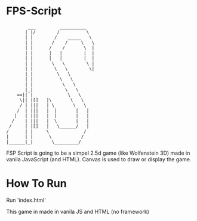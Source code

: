 # FPS-Script

            ___         __________
           | |/        /          \
           | |        /    _____   \
           | |       /    /     \   \
           | |      /    /       \  |
           | |      |   |        |  |
           | |      |   |        |  |     
           | |       \   \        \ |
           | |        \   \        \|
           | |         \   \      
           | |          \   \     
           | |           \   \
           |_|            \   \
        ==|| |             \   \
         \|| |[]   |\       \   \
         / | |||   | \       \   \
        /  | |||   |  |       |   |
       |   | |||   |  |       |   |
      /    | |||   |  \       |   |
     /     | |[]   |   \______/   |
    /      | |     \             /
    |      | |      \           /
    |______|_|       \_________/

FSP Script is going to be a simpel 2.5d game (like Wolfenstein 3D) made in vanila JavaScript (and HTML).
Canvas is used to draw or display the game.

# How To Run

Run 'index.html'

This game in made in vanila JS and HTML (no framework)